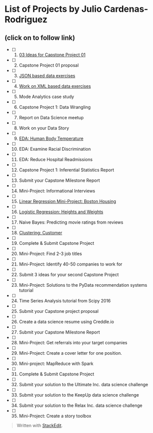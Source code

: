 List of Projects by Julio Cardenas-Rodriguez
============================================
(click on to follow link)
-------------------------
- [ ] 1. [03 Ideas for Capstone Project 01](https://github.com/jdatascientist/SpringBoard/tree/master/Projects/01_Ideas_Capstone_01)
- [ ] 2. Capstone Project 01 proposal
- [ ] 3. [JSON based data exercises](https://github.com/jdatascientist/SpringBoard/tree/master/Projects/03_Jason)
- [ ] 4. [Work on XML based data exercises](https://github.com/jdatascientist/SpringBoard/tree/master/Projects/04_Xml)
- [ ] 5. Mode Analytics case study
- [ ] 6. Capstone Project 1: Data Wrangling
- [ ] 7. Report on Data Science meetup
- [ ] 8. Work on your Data Story
- [ ] 9. [EDA: Human Body Temperature](https://github.com/jdatascientist/SpringBoard/tree/master/Projects/09_EDA_Human_Body_Temperature)
- [ ] 10. EDA: Examine Racial Discrimination
- [ ] 11. EDA: Reduce Hospital Readmissions
- [ ] 12. Capstone Project 1: Inferential Statistics Report
- [ ] 13. Submit your Capstone Milestone Report
- [ ] 14. Mini-Project: Informational Interviews
- [ ] 15. [Linear Regression Mini-Project: Boston Housing](https://github.com/jdatascientist/SpringBoard/tree/master/Projects/15_Linear_Regression)
- [ ] 16. [Logistic Regression: Heights and Weights](https://github.com/JCardenasRdz/SpringBoard/blob/master/Projects/16_Logistic_Regression/Mini_Project_Logistic_Regression_Solution.ipynb)
- [ ] 17. Naive Bayes: Predicting movie ratings from reviews
- [ ] 18. [Clustering: Customer](https://github.com/jdatascientist/SpringBoard/tree/master/Projects/18_Clustering)
- [ ] 19. Complete & Submit Capstone Project
- [ ] 20. Mini-Project: Find 2-3 job titles
- [ ] 21. Mini-Project: Identify 40-50 companies to work for
- [ ] 22. Submit 3 ideas for your second Capstone Project
- [ ] 23. Mini-Project: Solutions to the PyData recommendation systems tutorial
- [ ] 24. Time Series Analysis tutorial from Scipy 2016
- [ ] 25. Submit your Capstone project proposal
- [ ] 26. Create a data science resume using Creddle.io
- [ ] 27. Submit your Capstone Milestone Report
- [ ] 28. Mini-Project: Get referrals into your target companies
- [ ] 29. Mini-Project: Create a cover letter for one position.
- [ ] 30. Mini-project: MapReduce with Spark
- [ ] 31. Complete & Submit Capstone Project
- [ ] 32. Submit your solution to the Ultimate Inc. data science challenge
- [ ] 33. Submit your solution to the KeepUp data science challenge
- [ ] 34. Submit your solution to the Relax Inc. data science challenge
- [ ] 35. Mini-Project: Create a story toolbox

> Written with [StackEdit](https://stackedit.io/).
